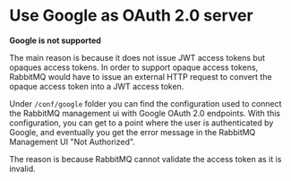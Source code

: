 # Use Google as OAuth 2.0 server

**Google is not supported**

The main reason is because it does not issue JWT access tokens
but opaques access tokens. In order to support opaque access tokens, RabbitMQ would have to issue an
external HTTP request to convert the opaque access token into a JWT access token.

Under `/conf/google` folder you can find the configuration used to connect the
RabbitMQ management ui with Google OAuth 2.0 endpoints. With this configuration,
you can get to a point where the user is authenticated by Google, and eventually
you get the error message in the RabbitMQ Management UI "Not Authorized".

The reason is because RabbitMQ cannot validate the access token as it is invalid.

